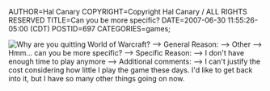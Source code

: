 AUTHOR=Hal Canary
COPYRIGHT=Copyright Hal Canary / ALL RIGHTS RESERVED
TITLE=Can you be more specific?
DATE=2007-06-30 11:55:26-05:00 (CDT)
POSTID=697
CATEGORIES=games;

![Why are you quitting World of Warcraft?  --> General Reason:   --> Other <please be as descriptive as possible> --> Hmm... can you be more specific?  --> Specific Reason:   --> I don't have enough time to play anymore  --> Additional comments:   --> I can't justify the cost considering how little I play the game these days.  I'd like to get back into it, but I have so many other things going on now. ](https://halcanary.org/images/2007-06-30-wow-cancel.png)
